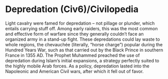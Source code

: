 # Depredation (Civ6)/Civilopedia

Light cavalry were famed for depredation – not pillage or plunder, which entails carrying stuff off. Among early raiders, this was the most common and effective form of warfare since they generally couldn’t face an organized army in a stand-up fight. These depredations could lay waste to whole regions, the chevauchée (literally, “horse charge”) popular during the Hundred Years War, such as that carried out by the Black Prince in southern France in 1355 AD. The Prophet Muhammed preached the use of depredation during Islam’s initial expansions, a strategy perfectly suited to the highly mobile Arab forces. As a policy, depredation lasted into the Napoleonic and American Civil wars, after which it fell out of favor.